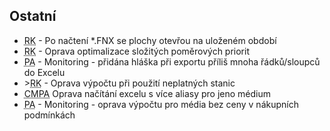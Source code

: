 ﻿---
categories: [fenix]
layout: fenix
---

 
 
## Ostatní
<ul>
<li><abbr title="Reachové křivky">RK</abbr> - Po načtení *.FNX se plochy otevřou na uloženém období</li>
<li><abbr title="Reachové křivky">RK</abbr> - Oprava optimalizace složitých poměrových priorit</li>
<li><abbr title="Postanalýza">PA</abbr> - Monitoring - přidána hláška při exportu příliš mnoha řádků/sloupců do Excelu</li>
<li>><abbr title="Reachové křivky">RK</abbr> - Oprava výpočtu při použití neplatných stanic</li>
<li><abbr title="Crossmediální postanalýza">CMPA</abbr> Oprava načítání excelu s více aliasy pro jeno médium</li>
<li><abbr title="Postanalýza">PA</abbr> - Monitoring - oprava výpočtu pro média bez ceny v nákupních podmínkách</li>
</ul>






 